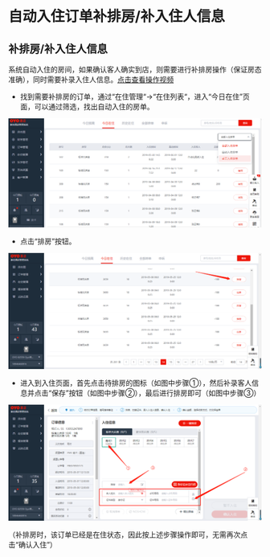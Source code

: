 # 自动入住订单补排房/补入住人信息

## 补排房/补入住人信息

系统自动入住的房间，如果确认客人确实到店，则需要进行补排房操作（保证房态准确），同时需要补录入住人信息。[点击查看操作视频](https://crs-pms-vidio.oss-cn-beijing.aliyuncs.com/%E8%A1%A5%E6%8E%92%E6%88%BF%E8%A1%A5%E5%85%A5%E4%BD%8F%E4%BA%BA%E4%BF%A1%E6%81%AF.mp4)

* 找到需要补排房的订单，通过“在住管理“→“在住列表“，进入“今日在住”页面，可以通过筛选，找出自动入住的房单。

![](../../../.gitbook/assets/image%20%28234%29.png)

* 点击“排房”按钮。

![](../../../.gitbook/assets/image%20%28246%29.png)

* 进入到入住页面，首先点击待排房的图标（如图中步骤①），然后补录客人信息并点击“保存”按钮（如图中步骤②），最后进行排房即可（如图中步骤③）

![](../../../.gitbook/assets/image%20%2810%29.png)

（补排房时，该订单已经是在住状态，因此按上述步骤操作即可，无需再次点击“确认入住”）

